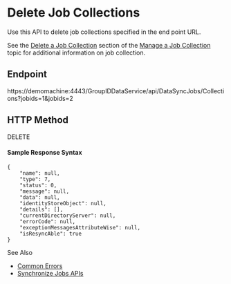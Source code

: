# Delete Job Collections

Use this API to delete job collections specified in the end point URL.

See the
[Delete a Job Collection](/docs/directorymanager/11.0/directorymanager/portal/synchronize/manage/jobcollection.md#delete-a-job-collection)
section of the
[Manage a Job Collection ](/docs/directorymanager/11.0/directorymanager/portal/synchronize/manage/jobcollection.md)
topic for additional information on job collection.

## Endpoint

https://demomachine:4443/GroupIDDataService/api/DataSyncJobs/Collections?jobids=1&jobids=2

## HTTP Method

DELETE

#### Sample Response Syntax

```
{
    "name": null,
    "type": 7,
    "status": 0,
    "message": null,
    "data": null,
    "identityStoreObject": null,
    "details": [],
    "currentDirectoryServer": null,
    "errorCode": null,
    "exceptionMessagesAttributeWise": null,
    "isResyncAble": true
}
```

See Also

- [Common Errors](/docs/directorymanager/11.0/directorymanager/api/commonerrors.md)
- [Synchronize Jobs APIs](/docs/directorymanager/11.0/directorymanager/api/syncjobs/jobsapis.md)
